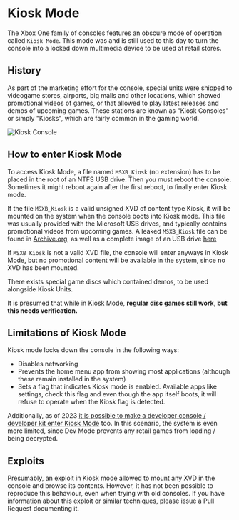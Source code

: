 # Kiosk Mode

The Xbox One family of consoles features an obscure mode of operation called `Kiosk Mode`. This mode was and is still used to this day to turn the console into a locked down multimedia device to be used at retail stores.

## History

As part of the marketing effort for the console, special units were shipped to videogame stores, airports, big malls and other locations, which showed promotional videos of games, or that allowed to play latest releases and demos of upcoming games. These stations are known as "Kiosk Consoles" or simply "Kiosks", which are fairly common in the gaming world.

![Kiosk Console](kiosk-mode/kiosk_console.jpg)

## How to enter Kiosk Mode

To access Kiosk Mode, a file named `MSXB_Kiosk` (no extension) has to be placed in the root of an NTFS USB drive. Then you must reboot the console. Sometimes it might reboot again after the first reboot, to finally enter Kiosk mode.

If the file `MSXB_Kiosk` is a valid unsigned XVD of content type Kiosk, it will be mounted on the system when the console boots into Kiosk mode. This file was usually provided with the Microsoft USB drives, and typically contains promotional videos from upcoming games. A leaked `MSXB_Kiosk` file can be found in [Archive.org](https://archive.org/download/msxb-kiosk), as well as a complete image of an USB drive [here](https://archive.org/details/msxb-kiosk-console-lock-mode-en-gs-esrb-v-6/Front.jpg)

If `MSXB_Kiosk` is not a valid XVD file, the console will enter anyways in Kiosk Mode, but no promotional content will be available in the system, since no XVD has been mounted.

There exists special game discs which contained demos, to be used alongside Kiosk Units.

It is presumed that while in Kiosk Mode, **regular disc games still work, but this needs verification.**

## Limitations of Kiosk Mode

Kiosk mode locks down the console in the following ways:
* Disables networking
* Prevents the home menu app from showing most applications (although these remain installed in the system)
* Sets a flag that indicates Kiosk mode is enabled. Available apps like settings, check this flag and even though the app itself boots, it will refuse to operate when the Kiosk flag is detected.

Additionally, as of 2023 [it is possible to make a developer console / developer kit enter Kiosk Mode](https://twitter.com/TorusHyperV/status/1665308047030337537?s=20) too. In this scenario, the system is even more limited, since Dev Mode prevents any retail games from loading / being decrypted.

## Exploits

Presumably, an exploit in Kiosk mode allowed to mount any XVD in the console and browse its contents. However, it has not been possible to reproduce this behaviour, even when trying with old consoles. If you have information about this exploit or similar techniques, please issue a Pull Request documenting it.
